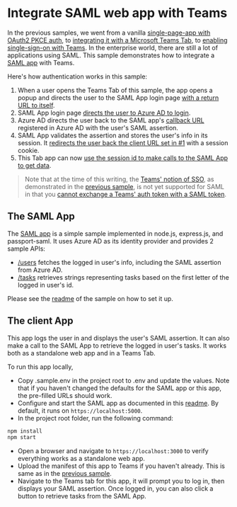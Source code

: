 # Integrate SAML web app with Teams

In the previous samples, we went from a vanilla [single-page-app with OAuth2 PKCE auth](../GetMailWeb/),
 to [integrating it with a Microsoft Teams Tab](../GetMailWebTab/), to [enabling single-sign-on with Teams](../GetMailWebTabSSO/).
 In the enterprise world, there are still a lot of applications using SAML. This sample demonstrates
 how to integrate a [SAML app](https://github.com/liupeirong/SAML-Sample-Azure-AD) with Teams.

Here's how authentication works in this sample:

1. When a user opens the Teams Tab of this sample, the app opens a popup and directs the user to the SAML App login page [with a return URL to itself](./src/components/TeamsAuthPopup.js).
2. SAML App login page [directs the user to Azure AD to login](https://github.com/liupeirong/SAML-Sample-Azure-AD/blob/main/app.js#L68).
3. Azure AD directs the user back to the SAML app's [callback URL](https://github.com/liupeirong/SAML-Sample-Azure-AD/blob/main/app.js#L75) registered in Azure AD with the user's SAML assertion.
4. SAML App validates the assertion and stores the user's info in its session. It [redirects the user back the client URL set in #1](https://github.com/liupeirong/SAML-Sample-Azure-AD/blob/main/app.js#L79) with a session cookie.
5. This Tab app can now [use the session id to make calls to the SAML App to get data](./src/components/Tab.js#L52).

> Note that at the time of this writing, the [Teams' notion of SSO](https://learn.microsoft.com/en-us/microsoftteams/platform/tabs/how-to/authentication/tab-sso-overview),
> as demonstrated in the [previous sample](../GetMailWebTabSSO/), is not yet supported for SAML in that you
> [cannot exchange a Teams' auth token with a SAML token](https://learn.microsoft.com/en-us/microsoftteams/platform/tabs/how-to/authentication/tab-sso-overview#known-limitations).

## The SAML App

The [SAML app](https://github.com/liupeirong/SAML-Sample-Azure-AD) is a simple sample implemented in node.js, express.js, and passport-saml. It uses Azure AD as its identity provider and provides 2 sample APIs:

* [/users](https://github.com/liupeirong/SAML-Sample-Azure-AD/blob/main/routes/users.js) fetches the logged in user's info, including the SAML assertion from Azure AD.
* [/tasks](https://github.com/liupeirong/SAML-Sample-Azure-AD/blob/main/routes/tasks.js) retrieves strings representing tasks based on the first letter of the logged in user's id.

Please see the [readme](https://github.com/liupeirong/SAML-Sample-Azure-AD) of the sample on how to set it up.

## The client App

This app logs the user in and displays the user's SAML assertion. It can also make a call to the SAML App to retrieve the logged in user's tasks.
It works both as a standalone web app and in a Teams Tab.

To run this app locally,

* Copy .sample.env in the project root to .env and update the values. Note that if you haven't changed the defaults for the SAML app or this app, the pre-filled URLs should work.
* Configure and start the SAML app as documented in this [readme](https://github.com/liupeirong/SAML-Sample-Azure-AD). By default, it runs on `https://localhost:5000`.
* In the project root folder, run the following command:

```bash
npm install
npm start
```

* Open a browser and navigate to `https://localhost:3000` to verify everything works as a standalone web app.
* Upload the manifest of this app to Teams if you haven't already. This is same as in the [previous sample](../GetMailWebTab/).
* Navigate to the Teams tab for this app, it will prompt you to log in, then displays your SAML assertion. Once logged in, you can also click a button to retrieve tasks from the SAML App.
